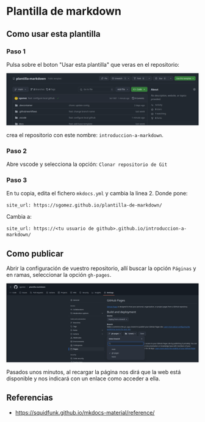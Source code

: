 # Plantilla de markdown

## Como usar esta plantilla

### Paso 1

Pulsa sobre el boton "Usar esta plantilla" que veras en el repositorio:

![Usa esta plantilla](images/use-template.png)

crea el repositorio con este nombre: `introduccion-a-markdown`.

### Paso 2

Abre vscode y selecciona la opción: `Clonar repositorio de Git`

### Paso 3

En tu copia, edita el fichero `mkdocs.yml` y cambia la linea 2. Donde pone:

```
site_url: https://sgomez.github.io/plantilla-de-markdown/
```

Cambia a:

```
site_url: https://<tu usuario de github>.github.io/introduccion-a-markdown/
```

## Como publicar

Abrir la configuración de vuestro repositorio, allí buscar la opción `Páginas` y
en ramas, seleccionar la opción `gh-pages`.

![alt text](images/publish.png)

Pasados unos minutos, al recargar la página nos dirá que la web está disponible
y nos indicará con un enlace como acceder a ella.

## Referencias

- https://squidfunk.github.io/mkdocs-material/reference/

